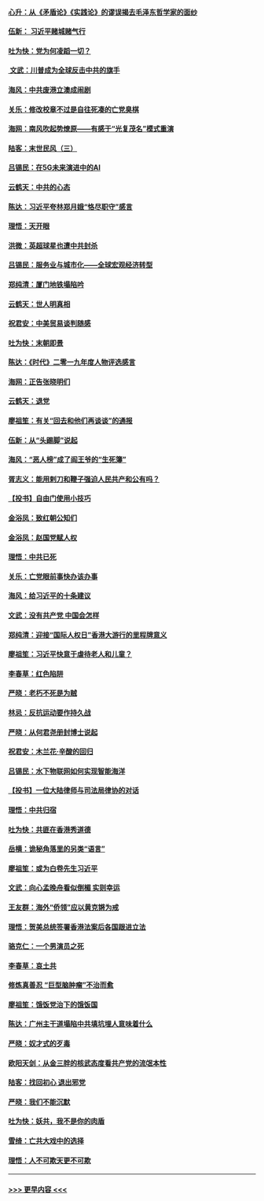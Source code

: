 #### [心升：从《矛盾论》《实践论》的谬误揭去毛泽东哲学家的面纱](../pages/nsc993/n11736962.md?t=12220533) 
#### [伍新： 习近平赌城赌气行](../pages/nsc993/n11736929.md?t=12220533) 
#### [吐为快：党为何凌蹈一切？](../pages/nsc993/n11736915.md?t=12220533) 
#### [ 文武：川普成为全球反击中共的旗手](../pages/nsc993/n11736882.md?t=12220533) 
#### [海风：中共废港立澳成闹剧](../pages/nsc993/n11735857.md?t=12220533) 
#### [关乐：修改校章不过是自往死凑的亡党臭棋](../pages/nsc993/n11735097.md?t=12220533) 
#### [海网：南风吹起势燎原——有感于“光复茂名”模式重演](../pages/nsc993/n11732308.md?t=12220533) 
#### [陆客：末世民风（三）](../pages/nsc993/n11732211.md?t=12220533) 
#### [吕锡民：在5G未来演进中的AI](../pages/nsc993/n11730010.md?t=12220533) 
#### [云鹤天：中共的心态](../pages/nsc993/n11729906.md?t=12220533) 
#### [陈达：习近平夸林郑月娥“恪尽职守”感言](../pages/nsc993/n11729881.md?t=12220533) 
#### [理悟：天开眼](../pages/nsc993/n11729699.md?t=12220533) 
#### [洪微：英超球星也遭中共封杀](../pages/nsc993/n11727243.md?t=12220533) 
#### [吕锡民：服务业与城市化——全球宏观经济转型](../pages/nsc993/n11725845.md?t=12220533) 
#### [郑纯清：厦门地铁塌陷吟](../pages/nsc993/n11725813.md?t=12220533) 
#### [云鹤天：世人明真相](../pages/nsc993/n11725621.md?t=12220533) 
#### [祝君安：中美贸易谈判随感](../pages/nsc993/n11725609.md?t=12220533) 
#### [吐为快：末朝即景](../pages/nsc993/n11723365.md?t=12220533) 
#### [陈达：《时代》二零一九年度人物评选感言](../pages/nsc993/n11723337.md?t=12220533) 
#### [海网：正告张晓明们](../pages/nsc993/n11723228.md?t=12220533) 
#### [云鹤天：退党](../pages/nsc993/n11723056.md?t=12220533) 
#### [廖祖笙：有关“回去和他们再谈谈”的通报](../pages/nsc993/n11722442.md?t=12220533) 
#### [伍新：从“头踢脚”说起](../pages/nsc993/n11722429.md?t=12220533) 
#### [海风：“恶人榜”成了阎王爷的“生死簿”](../pages/nsc993/n11722272.md?t=12220533) 
#### [胥志义：能用剌刀和鞭子强迫人民共产和公有吗？](../pages/nsc993/n11720569.md?t=12220533) 
#### [【投书】自由门使用小技巧](../pages/nsc993/n11720180.md?t=12220533) 
#### [金浴凤：致红朝公知们](../pages/nsc993/n11720563.md?t=12220533) 
#### [金浴凤：赵国党赋人权](../pages/nsc993/n11720533.md?t=12220533) 
#### [理悟：中共已死](../pages/nsc993/n11720233.md?t=12220533) 
#### [关乐：亡党眼前事快办该办事](../pages/nsc993/n11719160.md?t=12220533) 
#### [海风：给习近平的十条建议](../pages/nsc993/n11717616.md?t=12220533) 
#### [文武：没有共产党 中国会怎样](../pages/nsc993/n11717584.md?t=12220533) 
#### [郑纯清：迎接“国际人权日”香港大游行的里程牌意义](../pages/nsc993/n11717417.md?t=12220533) 
#### [廖祖笙：习近平快意于虐待老人和儿童？](../pages/nsc993/n11715313.md?t=12220533) 
#### [李春草：红色陷阱](../pages/nsc993/n11715029.md?t=12220533) 
#### [严晓：老朽不死是为贼](../pages/nsc993/n11712910.md?t=12220533) 
#### [林忌：反抗运动要作持久战](../pages/nsc993/n11712623.md?t=12220533) 
#### [严晓：从何君尧册封博士说起](../pages/nsc993/n11712465.md?t=12220533) 
#### [祝君安：木兰花·辛酸的回归](../pages/nsc993/n11712381.md?t=12220533) 
#### [吕锡民：水下物联网如何实现智能海洋](../pages/nsc993/n11711158.md?t=12220533) 
#### [【投书】一位大陆律师与司法局律协的对话](../pages/nsc993/n11709675.md?t=12220533) 
#### [理悟：中共归宿](../pages/nsc993/n11710059.md?t=12220533) 
#### [吐为快：共匪在香港秀道德](../pages/nsc993/n11709979.md?t=12220533) 
#### [岳横：诡秘角落里的另类“语言”](../pages/nsc993/n11709792.md?t=12220533) 
#### [廖祖笙：或为白卷先生习近平](../pages/nsc993/n11708330.md?t=12220533) 
#### [文武：向心孟晚舟看似倒楣 实则幸运](../pages/nsc993/n11708236.md?t=12220533) 
#### [王友群：海外“侨领”应以黄克锵为戒](../pages/nsc993/n11706176.md?t=12220533) 
#### [理悟：贺美总统签署香港法案后各国跟进立法](../pages/nsc993/n11706853.md?t=12220533) 
#### [骆克仁：一个男演员之死](../pages/nsc993/n11706677.md?t=12220533) 
#### [李春草：哀土共](../pages/nsc993/n11706255.md?t=12220533) 
#### [修炼真善忍 “巨型脑肿瘤”不治而愈](../pages/nsc993/n11705340.md?t=12220533) 
#### [廖祖笙：饿饭党治下的饿饭国](../pages/nsc993/n11705085.md?t=12220533) 
#### [陈达：广州主干道塌陷中共填坑埋人意味着什么](../pages/nsc993/n11705046.md?t=12220533) 
#### [严晓：奴才式的歹毒](../pages/nsc993/n11704826.md?t=12220533) 
#### [欧阳天剑：从金三胖的核武态度看共产党的流氓本性](../pages/nsc993/n11702238.md?t=12220533) 
#### [陆客：找回初心 退出邪党](../pages/nsc993/n11702213.md?t=12220533) 
#### [严晓：我们不能沉默](../pages/nsc993/n11702110.md?t=12220533) 
#### [吐为快：妖共，我不是你的肉盾](../pages/nsc993/n11701366.md?t=12220533) 
#### [雪绮：亡共大戏中的选择](../pages/nsc993/n11699922.md?t=12220533) 
#### [理悟：人不可欺天更不可欺](../pages/nsc993/n11699657.md?t=12220533) 

----
#### [ >>> 更早内容 <<< ](../indexes/nsc993-earlier.md)
